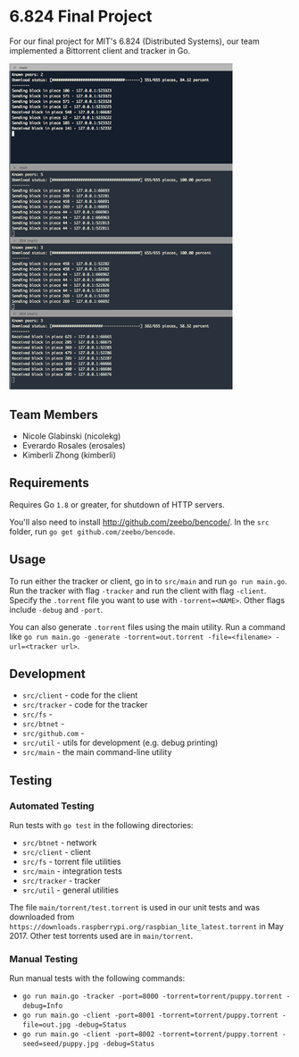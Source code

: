 # 6.824 Final Project
For our final project for MIT's 6.824 (Distributed Systems), our team implemented a Bittorrent client and tracker in Go. 

<img src="screenshot.png" width="400px">

## Team Members
* Nicole Glabinski (nicolekg)
* Everardo Rosales (erosales)
* Kimberli Zhong (kimberli)

## Requirements
Requires Go `1.8` or greater, for shutdown of HTTP servers.

You'll also need to install http://github.com/zeebo/bencode/. In the `src` folder, run `go get github.com/zeebo/bencode`.

## Usage
To run either the tracker or client, go in to `src/main` and run `go run main.go`. Run the tracker with flag `-tracker` and run the client with flag `-client`. Specify the `.torrent` file you want to use with `-torrent=<NAME>`. Other flags include `-debug` and `-port`. 

You can also generate `.torrent` files using the main utility. Run a command like `go run main.go -generate -torrent=out.torrent -file=<filename> -url=<tracker url>`.

## Development
* `src/client` - code for the client
* `src/tracker` - code for the tracker
* `src/fs` - 
* `src/btnet` - 
* `src/github.com` - 
* `src/util` - utils for development (e.g. debug printing)
* `src/main` - the main command-line utility

## Testing
### Automated Testing
Run tests with `go test` in the following directories:
* `src/btnet` - network
* `src/client` - client
* `src/fs` - torrent file utilities
* `src/main` - integration tests
* `src/tracker` - tracker
* `src/util` - general utilities

The file `main/torrent/test.torrent` is used in our unit tests and was downloaded from `https://downloads.raspberrypi.org/raspbian_lite_latest.torrent` in May 2017. Other test torrents used are in `main/torrent`.

### Manual Testing
Run manual tests with the following commands:
* `go run main.go -tracker -port=8000 -torrent=torrent/puppy.torrent -debug=Info`
* `go run main.go -client -port=8001 -torrent=torrent/puppy.torrent -file=out.jpg -debug=Status`
* `go run main.go -client -port=8002 -torrent=torrent/puppy.torrent -seed=seed/puppy.jpg -debug=Status`
